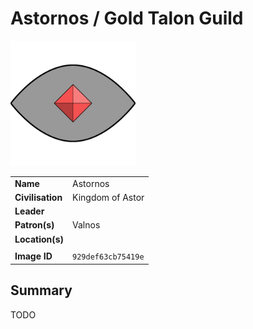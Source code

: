 # Astornos / Gold Talon Guild

<img src="https://raw.githubusercontent.com/jesskelsall/astarus-images/main/symbols/929def63cb75419e.png" height="200" />

|||
| --- | --- |
| **Name** | Astornos | organisation.4
| **Civilisation** | Kingdom of Astor |
| **Leader** | |
| **Patron(s)** | Valnos |
| **Location(s)** | |
|||
| **Image ID** | `929def63cb75419e` |

## Summary

TODO
